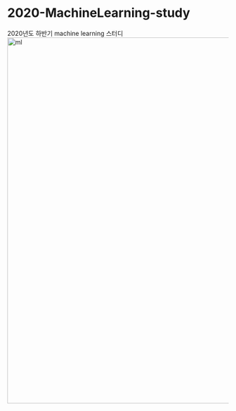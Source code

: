 # 2020-MachineLearning-study
2020년도 하반기 machine learning 스터디
<img width="832" alt="ml" src="https://user-images.githubusercontent.com/35582991/103229718-f9274100-4976-11eb-9564-1a74c6d84293.png">
